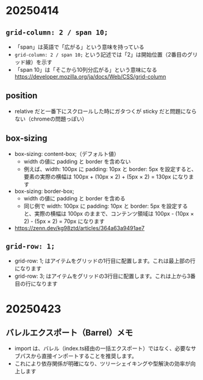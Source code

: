# 20250414
## `grid-column: 2 / span 10;`
- 「span」は英語で「広がる」という意味を持っている
- `grid-column: 2 / span 10;` という記述では「2」は開始位置（2番目のグリッド線）を示す
- 「span 10」は「そこから10列分広がる」という意味になる
https://developer.mozilla.org/ja/docs/Web/CSS/grid-column

## position
- relative だと一番下にスクロールした時にガタつくが sticky だと問題にならない（chromeの問題っぽい）

## box-sizing
- box-sizing: content-box;（デフォルト値）
  - width の値に padding と border を含めない
  - 例えば、width: 100px に padding: 10px と border: 5px を設定すると、要素の実際の横幅は 100px + (10px × 2) + (5px × 2) = 130px になります
- box-sizing: border-box;
  - width の値に padding と border を含める
  - 同じ例で width: 100px に padding: 10px と border: 5px を設定すると、実際の横幅は 100px のままで、コンテンツ領域は 100px - (10px × 2) - (5px × 2) = 70px になります
- https://zenn.dev/kg98ztd/articles/364a63a9491ae7

## `grid-row: 1;`
- grid-row: 1; はアイテムをグリッドの1行目に配置します。これは最上部の行になります
- grid-row: 3; はアイテムをグリッドの3行目に配置します。これは上から3番目の行になります


# 20250423
## バレルエクスポート（Barrel）メモ
- import は、バレル（index.ts経由の一括エクスポート）ではなく、必要なサブパスから直接インポートすることを推奨します。
- これにより依存関係が明確になり、ツリーシェイキングや型解決の効率が向上します
